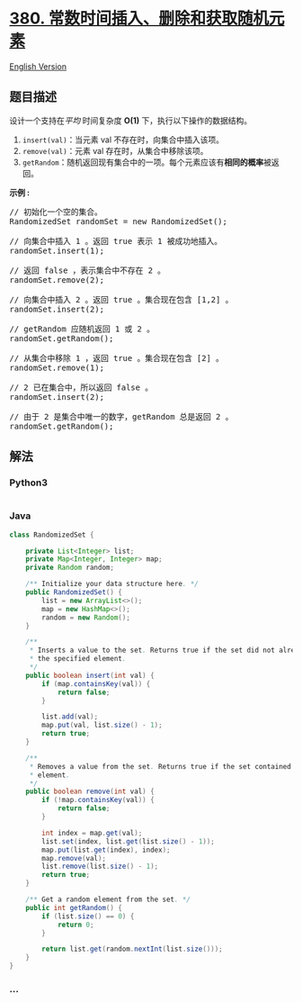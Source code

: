 # [380. 常数时间插入、删除和获取随机元素](https://leetcode-cn.com/problems/insert-delete-getrandom-o1)

[English Version](</solution/0300-0399/0380.Insert%20Delete%20GetRandom%20O(1)/README_EN.md>)

## 题目描述

<!-- 这里写题目描述 -->
<p>设计一个支持在<em>平均&nbsp;</em>时间复杂度 <strong>O(1)</strong>&nbsp;下，执行以下操作的数据结构。</p>

<ol>
	<li><code>insert(val)</code>：当元素 val 不存在时，向集合中插入该项。</li>
	<li><code>remove(val)</code>：元素 val 存在时，从集合中移除该项。</li>
	<li><code>getRandom</code>：随机返回现有集合中的一项。每个元素应该有<strong>相同的概率</strong>被返回。</li>
</ol>

<p><strong>示例 :</strong></p>

<pre>
// 初始化一个空的集合。
RandomizedSet randomSet = new RandomizedSet();

// 向集合中插入 1 。返回 true 表示 1 被成功地插入。
randomSet.insert(1);

// 返回 false ，表示集合中不存在 2 。
randomSet.remove(2);

// 向集合中插入 2 。返回 true 。集合现在包含 [1,2] 。
randomSet.insert(2);

// getRandom 应随机返回 1 或 2 。
randomSet.getRandom();

// 从集合中移除 1 ，返回 true 。集合现在包含 [2] 。
randomSet.remove(1);

// 2 已在集合中，所以返回 false 。
randomSet.insert(2);

// 由于 2 是集合中唯一的数字，getRandom 总是返回 2 。
randomSet.getRandom();
</pre>

## 解法

<!-- 这里可写通用的实现逻辑 -->

<!-- tabs:start -->

### **Python3**

<!-- 这里可写当前语言的特殊实现逻辑 -->

```python

```

### **Java**

<!-- 这里可写当前语言的特殊实现逻辑 -->

```java
class RandomizedSet {

	private List<Integer> list;
	private Map<Integer, Integer> map;
	private Random random;

	/** Initialize your data structure here. */
	public RandomizedSet() {
		list = new ArrayList<>();
		map = new HashMap<>();
		random = new Random();
	}

	/**
	 * Inserts a value to the set. Returns true if the set did not already contain
	 * the specified element.
	 */
	public boolean insert(int val) {
		if (map.containsKey(val)) {
			return false;
		}

		list.add(val);
		map.put(val, list.size() - 1);
		return true;
	}

	/**
	 * Removes a value from the set. Returns true if the set contained the specified
	 * element.
	 */
	public boolean remove(int val) {
		if (!map.containsKey(val)) {
			return false;
		}

		int index = map.get(val);
		list.set(index, list.get(list.size() - 1));
		map.put(list.get(index), index);
		map.remove(val);
		list.remove(list.size() - 1);
		return true;
	}

	/** Get a random element from the set. */
	public int getRandom() {
		if (list.size() == 0) {
			return 0;
		}

		return list.get(random.nextInt(list.size()));
	}
}

```

### **...**

```

```

<!-- tabs:end -->
